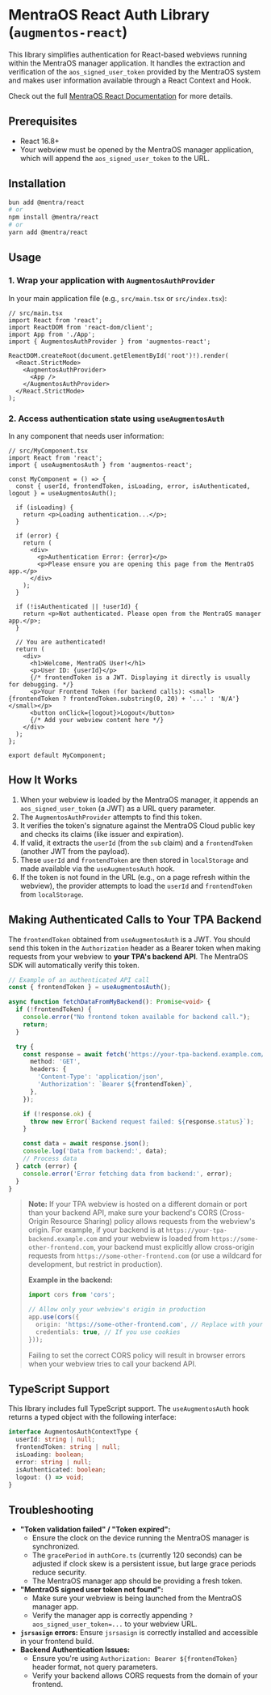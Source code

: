 # MentraOS React Auth Library (`augmentos-react`)

This library simplifies authentication for React-based webviews running within the MentraOS manager application. It handles the extraction and verification of the `aos_signed_user_token` provided by the MentraOS system and makes user information available through a React Context and Hook.

Check out the full [MentraOS React Documentation](https://docs.mentra.glass/react-webviews) for more details.

## Prerequisites

-   React 16.8+
-   Your webview must be opened by the MentraOS manager application, which will append the `aos_signed_user_token` to the URL.

## Installation

```bash
bun add @mentra/react
# or
npm install @mentra/react
# or
yarn add @mentra/react
```

## Usage

### 1. Wrap your application with `AugmentosAuthProvider`

In your main application file (e.g., `src/main.tsx` or `src/index.tsx`):

```tsx
// src/main.tsx
import React from 'react';
import ReactDOM from 'react-dom/client';
import App from './App';
import { AugmentosAuthProvider } from 'augmentos-react';

ReactDOM.createRoot(document.getElementById('root')!).render(
  <React.StrictMode>
    <AugmentosAuthProvider>
      <App />
    </AugmentosAuthProvider>
  </React.StrictMode>
);
```

### 2. Access authentication state using `useAugmentosAuth`

In any component that needs user information:

```tsx
// src/MyComponent.tsx
import React from 'react';
import { useAugmentosAuth } from 'augmentos-react';

const MyComponent = () => {
  const { userId, frontendToken, isLoading, error, isAuthenticated, logout } = useAugmentosAuth();

  if (isLoading) {
    return <p>Loading authentication...</p>;
  }

  if (error) {
    return (
      <div>
        <p>Authentication Error: {error}</p>
        <p>Please ensure you are opening this page from the MentraOS app.</p>
      </div>
    );
  }

  if (!isAuthenticated || !userId) {
    return <p>Not authenticated. Please open from the MentraOS manager app.</p>;
  }

  // You are authenticated!
  return (
    <div>
      <h1>Welcome, MentraOS User!</h1>
      <p>User ID: {userId}</p>
      {/* frontendToken is a JWT. Displaying it directly is usually for debugging. */}
      <p>Your Frontend Token (for backend calls): <small>{frontendToken ? frontendToken.substring(0, 20) + '...' : 'N/A'}</small></p>
      <button onClick={logout}>Logout</button>
      {/* Add your webview content here */}
    </div>
  );
};

export default MyComponent;
```

## How It Works

1.  When your webview is loaded by the MentraOS manager, it appends an `aos_signed_user_token` (a JWT) as a URL query parameter.
2.  The `AugmentosAuthProvider` attempts to find this token.
3.  It verifies the token's signature against the MentraOS Cloud public key and checks its claims (like issuer and expiration).
4.  If valid, it extracts the `userId` (from the `sub` claim) and a `frontendToken` (another JWT from the payload).
5.  These `userId` and `frontendToken` are then stored in `localStorage` and made available via the `useAugmentosAuth` hook.
6.  If the token is not found in the URL (e.g., on a page refresh within the webview), the provider attempts to load the `userId` and `frontendToken` from `localStorage`.

## Making Authenticated Calls to Your TPA Backend

The `frontendToken` obtained from `useAugmentosAuth` is a JWT. You should send this token in the `Authorization` header as a Bearer token when making requests from your webview to **your TPA's backend API**.  The MentraOS SDK will automatically verify this token.

```typescript
// Example of an authenticated API call
const { frontendToken } = useAugmentosAuth();

async function fetchDataFromMyBackend(): Promise<void> {
  if (!frontendToken) {
    console.error("No frontend token available for backend call.");
    return;
  }

  try {
    const response = await fetch('https://your-tpa-backend.example.com/api/data', {
      method: 'GET',
      headers: {
        'Content-Type': 'application/json',
        'Authorization': `Bearer ${frontendToken}`,
      },
    });

    if (!response.ok) {
      throw new Error(`Backend request failed: ${response.status}`);
    }

    const data = await response.json();
    console.log('Data from backend:', data);
    // Process data
  } catch (error) {
    console.error('Error fetching data from backend:', error);
  }
}
```

> **Note:**
> If your TPA webview is hosted on a different domain or port than your backend API, make sure your backend's CORS (Cross-Origin Resource Sharing) policy allows requests from the webview's origin.
> For example, if your backend is at `https://your-tpa-backend.example.com` and your webview is loaded from `https://some-other-frontend.com`, your backend must explicitly allow cross-origin requests from `https://some-other-frontend.com` (or use a wildcard for development, but restrict in production).
>
> **Example in the backend:**
> ```typescript
> import cors from 'cors';
>
> // Allow only your webview's origin in production
> app.use(cors({
>   origin: 'https://some-other-frontend.com', // Replace with your actual webview origin
>   credentials: true, // If you use cookies
> }));
> ```
>
> Failing to set the correct CORS policy will result in browser errors when your webview tries to call your backend API.


## TypeScript Support

This library includes full TypeScript support. The `useAugmentosAuth` hook returns a typed object with the following interface:

```typescript
interface AugmentosAuthContextType {
  userId: string | null;
  frontendToken: string | null;
  isLoading: boolean;
  error: string | null;
  isAuthenticated: boolean;
  logout: () => void;
}
```

## Troubleshooting

*   **"Token validation failed" / "Token expired":**
    *   Ensure the clock on the device running the MentraOS manager is synchronized.
    *   The `gracePeriod` in `authCore.ts` (currently 120 seconds) can be adjusted if clock skew is a persistent issue, but large grace periods reduce security.
    *   The MentraOS manager app should be providing a fresh token.
*   **"MentraOS signed user token not found":**
    *   Make sure your webview is being launched from the MentraOS manager app.
    *   Verify the manager app is correctly appending `?aos_signed_user_token=...` to your webview URL.
*   **`jsrsasign` errors:** Ensure `jsrsasign` is correctly installed and accessible in your frontend build.
*   **Backend Authentication Issues:**
    *   Ensure you're using `Authorization: Bearer ${frontendToken}` header format, not query parameters.
    *   Verify your backend allows CORS requests from the domain of your frontend.
